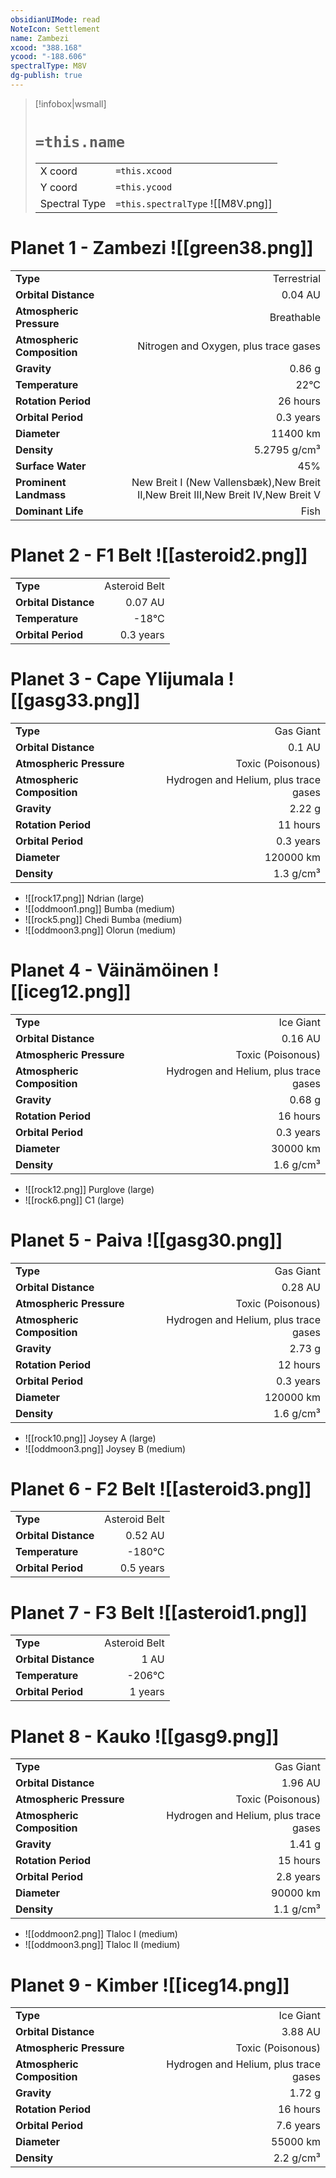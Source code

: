 ```yaml
---
obsidianUIMode: read
NoteIcon: Settlement
name: Zambezi
xcood: "388.168"
ycood: "-188.606"
spectralType: M8V
dg-publish: true
---
```

> [!infobox|wsmall]
> # `=this.name`
> | | |
> | - | - |
> | X coord | `=this.xcood` |
> | Y coord| `=this.ycood` |
> | Spectral Type | `=this.spectralType` ![[M8V.png]] |

# Planet 1 - Zambezi ![[green38.png]]
|                             |                           |
| --------------------------- | -------------------------:|
| **Type**                    |             Terrestrial |
| **Orbital Distance**        |   0.04 AU |
| **Atmospheric Pressure**    |       Breathable |
| **Atmospheric Composition** |      Nitrogen and Oxygen, plus trace gases |
| **Gravity**                 |        0.86 g |
| **Temperature**             |    22°C |
| **Rotation Period**         |  26 hours |
| **Orbital Period** | 0.3 years |
| **Diameter**                |      11400 km | 
| **Density**                 |    5.2795 g/cm³ |
| **Surface Water**           |           45% | 
| **Prominent Landmass**      |         New Breit I (New Vallensbæk),New Breit II,New Breit III,New Breit IV,New Breit V | 
| **Dominant Life**           |         Fish |





# Planet 2 - F1 Belt ![[asteroid2.png]]
|                             |                           |
| --------------------------- | -------------------------:|
| **Type**                    |             Asteroid Belt |
| **Orbital Distance**        |   0.07 AU |
| **Temperature**             |    -18°C |
| **Orbital Period** | 0.3 years |





# Planet 3 - Cape Ylijumala ![[gasg33.png]]
|                             |                           |
| --------------------------- | -------------------------:|
| **Type**                    |             Gas Giant |
| **Orbital Distance**        |   0.1 AU |
| **Atmospheric Pressure**    |       Toxic (Poisonous) |
| **Atmospheric Composition** |      Hydrogen and Helium, plus trace gases |
| **Gravity**                 |        2.22 g |
| **Rotation Period**         |  11 hours |
| **Orbital Period** | 0.3 years |
| **Diameter**                |      120000 km | 
| **Density**                 |    1.3 g/cm³ |



- ![[rock17.png]] Ndrian (large)
- ![[oddmoon1.png]] Bumba (medium)
- ![[rock5.png]] Chedi Bumba (medium)
- ![[oddmoon3.png]] Olorun (medium)


# Planet 4 - Väinämöinen ![[iceg12.png]]
|                             |                           |
| --------------------------- | -------------------------:|
| **Type**                    |             Ice Giant |
| **Orbital Distance**        |   0.16 AU |
| **Atmospheric Pressure**    |       Toxic (Poisonous) |
| **Atmospheric Composition** |      Hydrogen and Helium, plus trace gases |
| **Gravity**                 |        0.68 g |
| **Rotation Period**         |  16 hours |
| **Orbital Period** | 0.3 years |
| **Diameter**                |      30000 km | 
| **Density**                 |    1.6 g/cm³ |



- ![[rock12.png]] Purglove (large)
- ![[rock6.png]] C1 (large)


# Planet 5 - Paiva ![[gasg30.png]]
|                             |                           |
| --------------------------- | -------------------------:|
| **Type**                    |             Gas Giant |
| **Orbital Distance**        |   0.28 AU |
| **Atmospheric Pressure**    |       Toxic (Poisonous) |
| **Atmospheric Composition** |      Hydrogen and Helium, plus trace gases |
| **Gravity**                 |        2.73 g |
| **Rotation Period**         |  12 hours |
| **Orbital Period** | 0.3 years |
| **Diameter**                |      120000 km | 
| **Density**                 |    1.6 g/cm³ |



- ![[rock10.png]] Joysey A (large)
- ![[oddmoon3.png]] Joysey B (medium)


# Planet 6 - F2 Belt ![[asteroid3.png]]
|                             |                           |
| --------------------------- | -------------------------:|
| **Type**                    |             Asteroid Belt |
| **Orbital Distance**        |   0.52 AU |
| **Temperature**             |    -180°C |
| **Orbital Period** | 0.5 years |





# Planet 7 - F3 Belt ![[asteroid1.png]]
|                             |                           |
| --------------------------- | -------------------------:|
| **Type**                    |             Asteroid Belt |
| **Orbital Distance**        |   1 AU |
| **Temperature**             |    -206°C |
| **Orbital Period** | 1 years |





# Planet 8 - Kauko ![[gasg9.png]]
|                             |                           |
| --------------------------- | -------------------------:|
| **Type**                    |             Gas Giant |
| **Orbital Distance**        |   1.96 AU |
| **Atmospheric Pressure**    |       Toxic (Poisonous) |
| **Atmospheric Composition** |      Hydrogen and Helium, plus trace gases |
| **Gravity**                 |        1.41 g |
| **Rotation Period**         |  15 hours |
| **Orbital Period** | 2.8 years |
| **Diameter**                |      90000 km | 
| **Density**                 |    1.1 g/cm³ |



- ![[oddmoon2.png]] Tlaloc I (medium)
- ![[oddmoon3.png]] Tlaloc II (medium)


# Planet 9 - Kimber ![[iceg14.png]]
|                             |                           |
| --------------------------- | -------------------------:|
| **Type**                    |             Ice Giant |
| **Orbital Distance**        |   3.88 AU |
| **Atmospheric Pressure**    |       Toxic (Poisonous) |
| **Atmospheric Composition** |      Hydrogen and Helium, plus trace gases |
| **Gravity**                 |        1.72 g |
| **Rotation Period**         |  16 hours |
| **Orbital Period** | 7.6 years |
| **Diameter**                |      55000 km | 
| **Density**                 |    2.2 g/cm³ |





